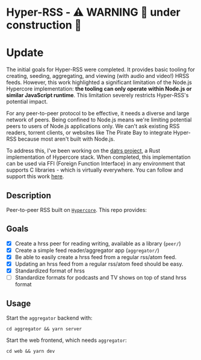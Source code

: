 # Hyper-RSS - ⚠️  WARNING 🚧 under construction 👷

# Update

The initial goals for Hyper-RSS were completed. It provides basic tooling for creating, seeding, aggregating, and viewing (with audio and video!) HRSS feeds.
However, this work highlighted a significant limitation of the Node.js Hypercore implementation: **the tooling can only operate within Node.js or similar JavaScript runtime**.
This limitation severely restricts Hyper-RSS's potential impact.

For any peer-to-peer protocol to be effective, it needs a diverse and large network of peers.
Being confined to Node.js means we're limiting potential peers to users of Node.js applications only.
We can't ask existing RSS readers, torrent clients, or websites like The Pirate Bay to integrate Hyper-RSS because most aren't built with Node.js.

To address this, I've been working on the [datrs project](https://github.com/datrs), a Rust implementation of Hypercore stack.
When completed, this implementation can be used via FFI (Foreign Function Interface) in any environment that supports C libraries - which is virtually everywhere.
You can follow and support this work [here](https://github.com/sponsors/cowlicks).

## Description

Peer-to-peer RSS built on [`Hypercore`](https://docs.pears.com/building-blocks/hypercore). This repo provides:

## Goals

- [x] Create a hrss peer for reading writing, available as a library (`peer/`)
- [x] Create a simple feed reader/aggregator app (`aggregator/`)
- [x] Be able to easily create a hrss feed from a regular rss/atom feed.
- [x] Updating an hrss feed from a regular rss/atom feed should be easy.
- [x] Standardized format of hrss
- [ ] Standardize  formats for podcasts and TV shows on top of stand hrss format

## Usage

Start the `aggregator` backend with:
```shell
cd aggregator && yarn server
```

Start the web frontend, which needs `aggregator`:
```shell
cd web && yarn dev
```
